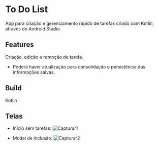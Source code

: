 # To Do List

App para criação e gerenciamento rápido de tarefas criado com Kotlin, através do Android Studio.

## Features

Criação, edição e remoção de tarefa.

- Poderá haver atualização para consolidação e persistência das informações salvas.

## Build

Kotlin

## Telas

- Início sem tarefas:
![Capturar1](https://user-images.githubusercontent.com/67793128/152875008-3e4bf0db-f707-44e9-ba55-af999401390c.PNG)

- Modal de inclusão:
![Capturar2](https://user-images.githubusercontent.com/67793128/152875017-424d978a-6301-4ef1-9c2e-d6a503fc8963.PNG)
